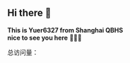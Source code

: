 ## Hi there 👋
**This is Yuer6327 from Shanghai QBHS**  
**nice to see you here** 🥳🥳🥳  
<div>
  <script async src="//busuanzi.ibruce.info/busuanzi/2.3/busuanzi.pure.mini.js"></script>
            <span id="busuanzi_container_site_pv">总访问量：<span id="busuanzi_value_site_pv"></span></span>
</div>
